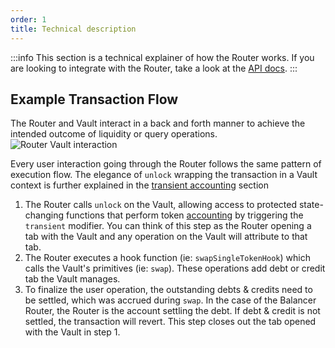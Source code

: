 ```yaml
---
order: 1
title: Technical description
---
```


:::info
This section is a technical explainer of how the Router works. If you are looking to integrate with the Router, take a look at the [API docs](./overview.md).
:::

## Example Transaction Flow
The Router and Vault interact in a back and forth manner to achieve the intended outcome of liquidity or query operations.
![Router Vault interaction](/images/router-vault.png)

Every user interaction going through the Router follows the same pattern of execution flow. The elegance of `unlock` wrapping the transaction in a Vault context is further explained in the [transient accounting](../vault/transient-accounting.md) section

1. The Router calls `unlock` on the Vault, allowing access to protected state-changing functions that perform token [accounting](../vault/transient-accounting.md) by triggering the `transient` modifier. You can think of this step as the Router opening a tab with the Vault and any operation on the Vault will attribute to that tab.
2. The Router executes a hook function (ie: `swapSingleTokenHook`) which calls the Vault's primitives (ie: `swap`). These operations add debt or credit tab the Vault manages. 
3. To finalize the user operation, the outstanding debts & credits need to be settled, which was accrued during `swap`. In the case of the Balancer Router, the Router is the account settling the debt. If debt & credit is not settled, the transaction will revert. This step closes out the tab opened with the Vault in step 1.

